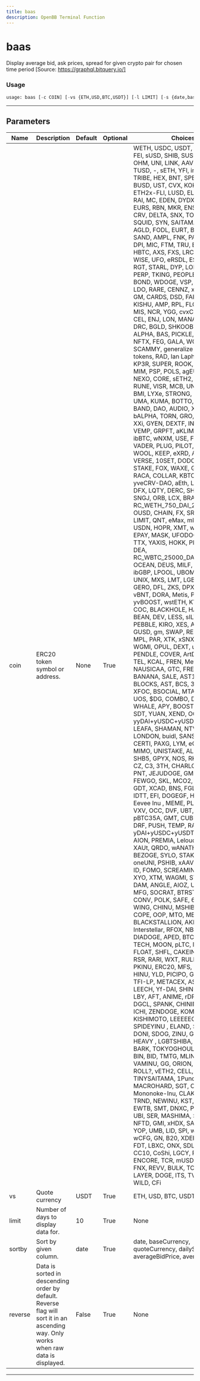 ```yaml
---
title: baas
description: OpenBB Terminal Function
---
```


# baas

Display average bid, ask prices, spread for given crypto pair for chosen time period [Source: https://graphql.bitquery.io/]

### Usage

```python
usage: baas [-c COIN] [-vs {ETH,USD,BTC,USDT}] [-l LIMIT] [-s {date,baseCurrency,quoteCurrency,dailySpread,averageBidPrice,averageAskPrice}] [-r]
```

---

## Parameters

| Name | Description | Default | Optional | Choices |
| ---- | ----------- | ------- | -------- | ------- |
| coin | ERC20 token symbol or address. | None | True | WETH, USDC, USDT, DAI, WBTC, FEI, sUSD, SHIB, SUSHI, ETH, OHM, UNI, LINK, AAVE, renBTC, TUSD, -, sETH, YFI, imBTC, ALCX, TRIBE, HEX, BNT, SPELL, sBTC, BUSD, UST, CVX, KOKO, FRAX, ETH2x-FLI, LUSD, ELON, LEASH, RAI, MC, EDEN, DYDX, 1INCH, EURS, RBN, MKR, ENS, BIT, ILV, CRV, DELTA, SNX, TOKE, MATIC, SQUID, SYN, SAITAMA, COMP, AGLD, FODL, EURT, BONE, DOG, SAND, AMPL, FNK, PAX, BAC, BDP, DPI, MIC, FTM, TRU, BADGER, BAL, HBTC, AXS, FXS, LRC, MOCHI, WISE, UFO, eRSDL, ESD, sLINK, RGT, STARL, DYP, LOBI, DOE, PERP, TKING, PEOPLE, AKITA, BOND, WDOGE, VSP, MM, ICE, LDO, RARE, CENNZ, xSUSHI, BDI, GM, CARDS, DSD, FARM, MIR, KISHU, AMP, RPL, FLOKI, DIGG, MIS, NCR, YGG, cvxCRV, KINE, CEL, ENJ, LON, MANA, GNO, NU, DRC, BGLD, SHKOOBY, NFD, ALPHA, BAS, PICKLE, RLY, ibEUR, NFTX, FEG, GALA, WOO, welp, SCAMMY, generalize fix for rebass tokens, RAD, Ian Laphan fan token, KP3R, SUPER, ROOK, FLX, REN, MIM, PSP, POLS, agEUR, BANK, NEXO, CORE, sETH2, FLOOR, RUNE, VISR, MCB, UNQT, IMX, BMI, LYXe, STRONG, REB, HGT, UMA, KUMA, BOTTO, WTON, BAND, DAO, AUDIO, XOR, SOUL, bALPHA, TORN, GRO, LEND, ERN, XXi, GYEN, DEXTF, INST, CREAM, VEMP, GRPFT, aKLIMA, ZCX, ibBTC, wNXM, USE, FTX Token, VADER, PLUG, PILOT, stETH, WOOL, KEEP, eXRD, ANY, TUBE2, VERSE, 10SET, DODO, STMX, STAKE, FOX, WAXE, GRT, EVN, RACA, COLLAR, KBTC, XSGD, yveCRV-DAO, aEth, LUNA, PUNK, DFX, LQTY, DERC, SHEESHA, SNGJ, ORB, LCX, BRAIN, RC_WETH_750_DAI_2021_3_31, OUSD, CHAIN, FX, SRM, SAK3, LIMIT, QNT, eMax, mIAU, CRO, USDN, HOPR, XMT, wCRES, 3Crv, EPAY, MASK, UFODOGE, $BASED, TTX, YAXIS, HOKK, PPAY, CAPY, DEA, RC_WBTC_25000_DAI_2021_3_31, OCEAN, DEUS, MILF, STA, pBTC, ibGBP, LPOOL, UBOMB, VRA, UNIX, MXS, LMT, LGB, COR, wPE, GERO, DFL, ZKS, DPX, KIMCHI, vBNT, DORA, Metis, PAID, yvBOOST, wstETH, KYL, BFC, NII, COC, BLACKHOLE, HANU, COTI, BEAN, DEV, LESS, sILV, sOHM, PEBBLE, KIRO, XES, Auction, ORN, GUSD, gm, SWAP, REQ, AUSCM, MPL, PAR, XTK, xSNXa, UMX, RBC, WGMI, OPUL, DEXT, uJENNY, HXB, PENDLE, COVER, ArtDeco, mFloki, TEL, KCAL, FREN, MetaCat, vETH, NAUSICAA, GTC, FREE, AXN, BANANA, SALE, AST1, PKF, BLOCKS, AST, BCS, 3DOG, SI, XFOC, BSOCIAL, MTA, BAT, YAM, UOS, $DG, COMBO, DEFI5, WHALE, APY, BOOST, WOOFY, SDT, YUAN, XEND, OGN, RAMP, yyDAI+yUSDC+yUSDT+yTUSD, LEAFA, SHAMAN, NTVRK, LONDON, buidl, SANSHU, SLP, CERTI, PAXG, LYM, eCum, SMINU, MIMO, UNISTAKE, ALBT, mLOOT, SHB5, GPYX, NOS, RKYU, CTX, K9, CZ, C3, 3TH, CHARLOTTE, COIN, PNT, JEJUDOGE, GMGN, ROOM, FEWGO, SKL, MCO2, BONDLY, GDT, XCAD, BNS, FGLD, XFIT, IDTT, EFI, DOGEGF, HUMAN, XP, Eevee Inu , MEME, PLUG-B, LIX, VXV, OCC, DVF, UBT, YAMv2, pBTC35A, GMT, CUBE, MCC, HEZ, DRF, PUSH, TEMP, RAIL, yDAI+yUSDC+yUSDT+yTUSD, AION, PREMIA, Lelouch, DBUY, XAUt, QRDO, wANATHA, TCAP, BEZOGE, SYLO, STAK, RUSD, oneUNI, PSHIB, xAAVEb, SBC DAO, ID, FOMO, SCREAMINU, SqINU, XYO, XTM, WAGMI, STARB, ViCA, DAM, ANGLE, AIOZ, USF, FST, MFG, SOCRAT, BTRST, PAPER, CONV, POLK, SAFE, 69, RVST, WING, CHINU, MSHIBA, GIZMO, COPE, OOP, MTO, METAGOKU, BLACKSTALLION, AKITACASH, Interstellar, RFOX, NBNG, DIADOGE, APED, BTC2x-FLI, HZM, TECH, MOON, pLTC, MPY, WOGE, FLOAT, SHFL, CAKEINU, LEBRON, RSR, RARI, WXT, RULER, ODA, VLT, PKINU, ERC20, MFS, WWT, VOL, HINU, YLD, PICIPO, GNBU, SWAG, TFI-LP, METACEX, ASTRO, OPM, LEECH, Yf-DAI, SHINU, HOUND, LBY, AFT, ANIME, rDPX, RAICHU, DGCL, SPANK, CHININU, MGC, ICHI, ZENDOGE, KOMBAT, KISHIMOTO, LEEEEECH, SAPINU, SPIDEYINU  , ELAND, SCOOP, DONI, SDOG, ZINU, GIVE, SUPER HEAVY , LGBTSHIBA, SHIB2, CIAO, BARK, TOKYOGHOUL, AVINOC, BIN, BID, TMTG, MLINK, NFY, VAMINU, GG, ORION, WASABI, GP, ROLL?, vETH2, CELL, TINYSAITAMA, 1Punch, RAC, MACROHARD, SGT, ODI, SCOOBY, Mononoke-Inu, CLAKE, SAT, TRND, NEWINU, KST, Rainbows, EWTB, SMT, DNXC, PMON, HMF, UBI, SER, MASHIMA, STIMMY, NFTD, GMI, xHDX, SAITO, MINT, YOP, UMB, LID, SPI, wsOHM, wCFG, GN, B20, XDEFI, MATTER, FDT, LBXC, ONX, SDL, FUN, DDOS, CC10, CoShi, LGCY, PXT, MTHD, ENCORE, TCR, mUSD, K21, ibETH, FNX, REVV, BULK, TOWN, SFI, LAYER, DOGE, ITS, TVK, TGX, Hi, WILD, CFi |
| vs | Quote currency | USDT | True | ETH, USD, BTC, USDT |
| limit | Number of days to display data for. | 10 | True | None |
| sortby | Sort by given column. | date | True | date, baseCurrency, quoteCurrency, dailySpread, averageBidPrice, averageAskPrice |
| reverse | Data is sorted in descending order by default. Reverse flag will sort it in an ascending way. Only works when raw data is displayed. | False | True | None |
---

